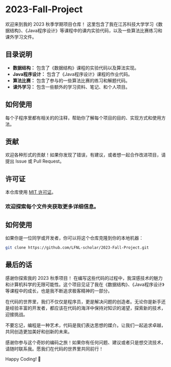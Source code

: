# 2023-Fall-Project


欢迎来到我的 2023 秋季学期项目仓库！
这里包含了我在江苏科技大学学习《数据结构》、《Java程序设计》等课程中的课内实验代码，以及一些算法比赛练习和课外学习文件。


## 目录说明

- **数据结构：** 包含了《数据结构》课程的实验代码以及算法实现。
- **Java程序设计：** 包含了《Java程序设计》课程的作业代码。
- **算法比赛：** 包含了参与的一些算法比赛的练习和解题代码。
- **课外学习：** 包含一些额外的学习资料、笔记、和个人项目。

## 如何使用

每个子程序里都有相关的的注释，帮助你了解每个项目的目的、实现方式和使用方法。

## 贡献

欢迎各种形式的贡献！如果你发现了错误，有建议，或者想一起合作改进项目，请提出 Issue 或 Pull Request。

## 许可证

本仓库使用 [MIT 许可证](LICENSE)。

### 欢迎探索每个文件夹获取更多详细信息。

## 如何使用

如果你是一位同学或开发者，你可以将这个仓库克隆到你的本地机器：

```bash
git clone https://github.com/LFNL-scholar/2023-Fall-Project.git
```

## 最后的话

感谢你探索我的 2023 秋季项目！
在编写这些代码的过程中，我深感技术的魅力和计算机科学的无限可能性。这个项目见证了我在《数据结构》、《Java程序设计》等课程中的成长，也是我不断追求极客精神的一部分。

在代码的世界里，我们不仅仅是程序员，更是解决问题的创造者。无论你是新手还是经验丰富的开发者，都应该在代码的海洋中保持对知识的渴望，探索新的技术，迎接挑战。

不要忘记，编程是一种艺术，代码是我们表达思想的媒介。让我们一起追求卓越，共同创造更加美好和创新的未来。

感谢你参与这个奇妙的编码之旅！如果你有任何问题、建议或者只是想交流技术，请随时联系我。愿我们在代码的世界里共同前行！

Happy Coding! 🚀
